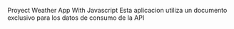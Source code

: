 Proyect  Weather App With Javascript
Esta aplicacion utiliza un documento exclusivo para los datos de consumo de la API
